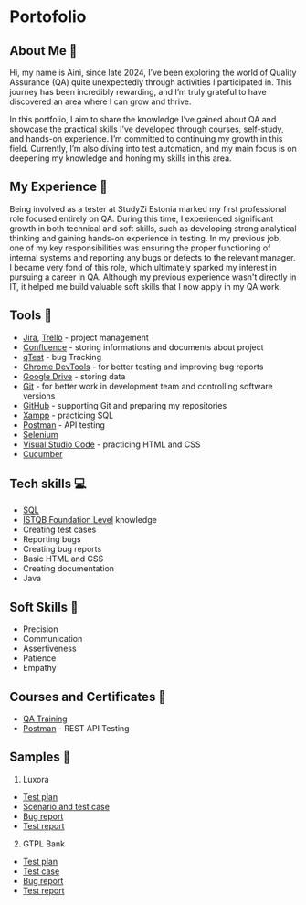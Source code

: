 # Portofolio

## About Me 👋
Hi, my name is Aini, since late 2024, I’ve been exploring the world of Quality Assurance (QA) quite unexpectedly through activities I participated in. This journey has been incredibly rewarding, and I’m truly grateful to have discovered an area where I can grow and thrive.

In this portfolio, I aim to share the knowledge I’ve gained about QA and showcase the practical skills I’ve developed through courses, self-study, and hands-on experience. I’m committed to continuing my growth in this field. Currently, I’m also diving into test automation, and my main focus is on deepening my knowledge and honing my skills in this area.

## My Experience 🏢
Being involved as a tester at StudyZi Estonia marked my first professional role focused entirely on QA. During this time, I experienced significant growth in both technical and soft skills, such as developing strong analytical thinking and gaining hands-on experience in testing. In my previous job, one of my key responsibilities was ensuring the proper functioning of internal systems and reporting any bugs or defects to the relevant manager. I became very fond of this role, which ultimately sparked my interest in pursuing a career in QA. Although my previous experience wasn't directly in IT, it helped me build valuable soft skills that I now apply in my QA work.

## Tools 🔧
- [Jira](https://www.atlassian.com/pl/software/jira), [Trello](https://trello.com/?campaign=18416577516&adgroup=142092507816&targetid=kwd-3609071522&matchtype=e&network=g&device=c&device_model=&creative=672183077508&keyword=trello&placement=&target=&ds_eid=700000001557344&ds_e1=GOOGLE&gad_source=1&gclid=Cj0KCQiAhvK8BhDfARIsABsPy4jAwfdKjMVEgKqrZLt40V0ly2NaVhH3vwL-zyc9cZzskcJ1MvgEuI8aAv59EALw_wcB) - project management
- [Confluence](https://www.atlassian.com/software/confluence) - storing informations and documents about project
- [qTest](https://www.tricentis.com/products/unified-test-management-qtest/test-case-manager) - bug Tracking
- [Chrome DevTools](https://developer.chrome.com/docs/devtools/) - for better testing and improving bug reports
- [Google Drive](https://workspace.google.com/intl/pl_pl/products/drive/) - storing data
- [Git](https://git-scm.com/) - for better work in development team and controlling software versions
- [GitHub](https://github.com/) - supporting Git and preparing my repositories
- [Xampp](https://www.apachefriends.org/pl/index.html) - practicing SQL
- [Postman](https://www.apachefriends.org/pl/index.html) - API testing
- [Selenium](https://www.selenium.dev/)
- [Visual Studio Code](https://code.visualstudio.com/) - practicing HTML and CSS
- [Cucumber](https://cucumber.io/)

## Tech skills 💻
- [SQL](https://support.microsoft.com/en-us/office/access-sql-basic-concepts-vocabulary-and-syntax-444d0303-cde1-424e-9a74-e8dc3e460671)
- [ISTQB Foundation Level]() knowledge
- Creating test cases
- Reporting bugs
- Creating bug reports
- Basic HTML and CSS
- Creating documentation
- Java

## Soft Skills 📁
- Precision
- Communication
- Assertiveness
- Patience
- Empathy

## Courses and Certificates 📘
- [QA Training](https://quilted-waterfall-12e.notion.site/Sample-of-documentations-1accb7264df780bb84d7e6fc7e170905?pvs=4)
- [Postman](https://www.postman.com/) - REST API Testing
  
## Samples 🔭
1.	Luxora
-	[Test plan](https://drive.google.com/file/d/1i8rSb_BJ8_4W6ZIOHjJpAr62HL6YMw9U/view?usp=sharing)
-	[Scenario and test case](https://docs.google.com/spreadsheets/d/1jnSP336S5lUUvRsLGJF1XaFcI2cjCduoePIZcyO_ECg/edit?usp=sharing)
-	[Bug report](https://docs.google.com/spreadsheets/d/14Bdf6Q85rdxQVcrjzWUtbrSLXpXJHUiBlUm7UyDblhc/edit?usp=sharing)
-	[Test report](https://drive.google.com/file/d/1OZLX4ddeLUZa7BJreA33cHIQOqNw7skT/view?usp=sharing)
2.	GTPL Bank
-	[Test plan](https://drive.google.com/file/d/1ud8308ErQSJMsLDSNK9_njdsgWzWMKhf/view?usp=sharing) 
-	[Test case](https://drive.google.com/file/d/1pKoozKmf-BVCMgyce4_1qRsn5YREFm8g/view?usp=sharing) 
-	[Bug report](https://docs.google.com/spreadsheets/d/1P5C-L33qYZ9g7HSgtbTvqJAq7ObkZ11MDkVf6_b9Iok/edit?usp=sharing)
-	[Test report](https://drive.google.com/file/d/160NJKNEQwPqKarKbyX692ajtTRNLapz-/view?usp=sharing)


